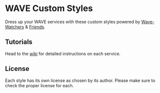 WAVE Custom Styles
==================

Dress up your WAVE services with these custom styles powered by [Wave-Watchers] &amp; [Friends].

## Tutorials

Head to the [wiki] for detailed instructions on each service.

## License

Each style has its own license as chosen by its author. Please make sure to check the proper license for each.

[Wave-Watchers]: http://www.wavewatchers.org
[Friends]: https://plus.google.com/communities/114192217606762535469
[wiki]: https://github.com/WaveWatchers/wave-custom-styles/wiki
